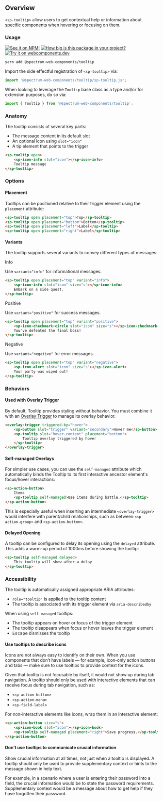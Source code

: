 ## Overview

`<sp-tooltip>` allow users to get contextual help or information about specific components when hovering or focusing on them.

### Usage

[![See it on NPM!](https://img.shields.io/npm/v/@spectrum-web-components/tooltip?style=for-the-badge)](https://www.npmjs.com/package/@spectrum-web-components/tooltip)
[![How big is this package in your project?](https://img.shields.io/bundlephobia/minzip/@spectrum-web-components/tooltip?style=for-the-badge)](https://bundlephobia.com/result?p=@spectrum-web-components/tooltip)
[![Try it on webcomponents.dev](https://img.shields.io/badge/Try%20it%20on-webcomponents.dev-green?style=for-the-badge)](https://webcomponents.dev/edit/collection/fO75441E1Q5ZlI0e9pgq/VmbuRedDUMmN4amLK7ie/src/index.ts)

```bash
yarn add @spectrum-web-components/tooltip
```

Import the side effectful registration of `<sp-tooltip>` via:

```javascript
import '@spectrum-web-components/tooltip/sp-tooltip.js';
```

When looking to leverage the `Tooltip` base class as a type and/or for extension purposes, do so via:

```javascript
import { Tooltip } from '@spectrum-web-components/tooltip';
```

### Anatomy

The tooltip consists of several key parts:

- The message content in its default slot
- An optional icon using `slot="icon"`
- A tip element that points to the trigger

```html
<sp-tooltip open>
    <sp-icon-info slot="icon"></sp-icon-info>
    Tooltip message
</sp-tooltip>
```

### Options

#### Placement

Tooltips can be positioned relative to their trigger element using the `placement` attribute:

```html
<sp-tooltip open placement="top">Top</sp-tooltip>
<sp-tooltip open placement="bottom">Bottom</sp-tooltip>
<sp-tooltip open placement="left">Label</sp-tooltip>
<sp-tooltip open placement="right">Label</sp-tooltip>
```

#### Variants

The tooltip supports several variants to convey different types of messages:

<sp-tabs selected="info" auto label="Variant Options">
<sp-tab value="info">Info</sp-tab>
<sp-tab-panel value="info">

Use `variant="info"` for informational messages.

```html
<sp-tooltip open placement="top" variant="info">
    <sp-icon-info slot="icon" size="s"></sp-icon-info>
    Embark on a side quest.
</sp-tooltip>
```

</sp-tab-panel>
<sp-tab value="positive">Positive</sp-tab>
<sp-tab-panel value="positive">

Use `variant="positive"` for success messages.

```html
<sp-tooltip open placement="top" variant="positive">
    <sp-icon-checkmark-circle slot="icon" size="s"></sp-icon-checkmark-circle>
    You've defeated the final boss!
</sp-tooltip>
```

</sp-tab-panel>
<sp-tab value="negative">Negative</sp-tab>
<sp-tab-panel value="negative">

Use `variant="negative"` for error messages.

```html
<sp-tooltip open placement="top" variant="negative">
    <sp-icon-alert slot="icon" size="s"></sp-icon-alert>
    Your party was wiped out!
</sp-tooltip>
```

</sp-tab-panel>
</sp-tabs>

### Behaviors

#### Used with Overlay Trigger

By default, Tooltip provides styling without behavior. You must combine it with an [Overlay Trigger](https://opensource.adobe.com/spectrum-web-components/components/overlay-trigger/#%22hover%22-content-only) to manage its overlay behavior.

```html
<overlay-trigger triggered-by="hover">
    <sp-button slot="trigger" variant="secondary">Hover me</sp-button>
    <sp-tooltip slot="hover-content" placement="bottom">
        Tooltip overlay triggered by hover
    </sp-tooltip>
</overlay-trigger>
```

#### Self-managed Overlays

For simpler use cases, you can use the `self-managed` attribute which automatically binds the Tooltip to its first interactive ancestor element's focus/hover interactions:

```html
<sp-action-button>
    Items
    <sp-tooltip self-managed>Use items during battle.</sp-tooltip>
</sp-action-button>
```

This is especially useful when inserting an intermediate `<overlay-trigger>` would interfere with parent/child relationships, such as between `<sp-action-group>` and `<sp-action-button>`.

#### Delayed Opening

A tooltip can be configured to delay its opening using the `delayed` attribute. This adds a warm-up period of 1000ms before showing the tooltip:

```html
<sp-tooltip self-managed delayed>
    This tooltip will show after a delay
</sp-tooltip>
```

### Accessibility

The tooltip is automatically assigned appropriate ARIA attributes:

- `role="tooltip"` is applied to the tooltip content
- The tooltip is associated with its trigger element via `aria-describedby`

When using `self-managed` tooltips:

- The tooltip appears on hover or focus of the trigger element
- The tooltip disappears when focus or hover leaves the trigger element
- <kbd>Escape</kbd> dismisses the tooltip

#### Use tooltips to describe icons

Icons are not always easy to identify on their own. When you use components that don’t have labels — for example, icon-only action buttons and tabs — make sure to use tooltips to provide context for the icons.

Given that tooltip is not focusable by itself, it would not show up during tab navigation. A tooltip should only be used with interactive elements that can receive focus during tab navigation, such as:

- `<sp-action-button>`
- `<sp-action-menu>`
- `<sp-field-label>`

For non-interactive elements like icons, wrap them in an interactive element:

```html
<sp-action-button size="s">
    <sp-icon-book slot="icon"></sp-icon-book>
    <sp-tooltip self-managed placement="right">Save progress.</sp-tooltip>
</sp-action-button>
```

#### Don't use tooltips to communicate crucial information

Show crucial information at all times, not just when a tooltip is displayed. A tooltip should only be used to provide supplementary context or hints to the message shown in help text.

For example, in a scenario where a user is entering their password into a field, the crucial information would be to state the password requirements. Supplementary context would be a message about how to get help if they have forgotten their password.

